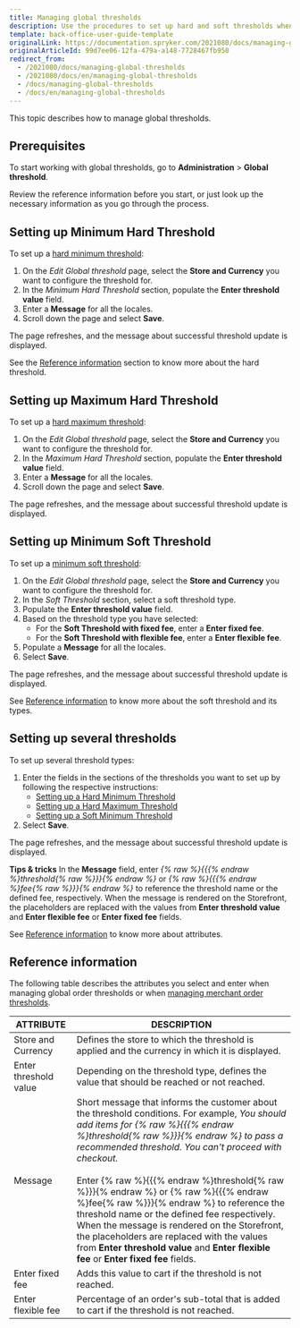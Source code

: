 ```yaml
---
title: Managing global thresholds
description: Use the procedures to set up hard and soft thresholds when working with global thresholds in the Back Office.
template: back-office-user-guide-template
originalLink: https://documentation.spryker.com/2021080/docs/managing-global-thresholds
originalArticleId: 99d7ee06-12fa-479a-a148-7728467fb950
redirect_from:
  - /2021080/docs/managing-global-thresholds
  - /2021080/docs/en/managing-global-thresholds
  - /docs/managing-global-thresholds
  - /docs/en/managing-global-thresholds
---
```


This topic describes how to manage global thresholds.

## Prerequisites
To start working with global thresholds, go to **Administration** > **Global threshold**.

Review the reference information before you start, or just look up the necessary information as you go through the process.

## Setting up Minimum Hard Threshold

To set up a [hard minimum threshold](/docs/scos/user/features/{{page.version}}/checkout-feature-overview/order-thresholds-overview.html#hard-minimum-threshold):
1. On the *Edit Global threshold* page, select the **Store and Currency** you want to configure the threshold for.
2. In the *Minimum Hard Threshold* section, populate the **Enter threshold value** field.
3. Enter a **Message** for all the locales.
4. Scroll down the page and select **Save**.

The page refreshes, and the message about successful threshold update is displayed.

See the [Reference information](#reference-information) section to know more about the hard threshold.

## Setting up Maximum Hard Threshold

To set up a [hard maximum threshold](/docs/scos/user/features/{{page.version}}/checkout-feature-overview/order-thresholds-overview.html#hard-maximum-threshold):

1. On the *Edit Global threshold* page, select the **Store and Currency** you want to configure the threshold for.
2. In the *Maximum Hard Threshold* section, populate the **Enter threshold value** field.
3. Enter a **Message** for all the locales.
4. Scroll down the page and select **Save**.

The page refreshes, and the message about successful threshold update is displayed.

## Setting up Minimum Soft Threshold

To set up a [minimum soft threshold](/docs/scos/user/features/{{page.version}}/checkout-feature-overview/order-thresholds-overview.html#soft-minimum-threshold):
1. On the *Edit Global threshold* page, select the **Store and Currency** you want to configure the threshold for.
2. In the *Soft Threshold* section, select a soft threshold type.
3. Populate the **Enter threshold value** field.
4. Based on the threshold type you have selected:
   * For the **Soft Threshold with fixed fee**, enter a **Enter fixed fee**.
   * For the **Soft Threshold with flexible fee**, enter a **Enter flexible fee**.
5. Populate a **Message** for all the locales.
6. Select **Save**.

The page refreshes, and the message about successful threshold update is displayed.

See  [Reference information](#reference-information) to know more about the soft threshold and its types.

## Setting up several thresholds

To set up several threshold types:
1. Enter the fields in the sections of the thresholds you want to set up by following the respective instructions:
    * [Setting up a Hard Minimum Threshold](#setting-up-minimum-hard-threshold)
    * [Setting up a Hard Maximum Threshold](#setting-up-maximum-hard-threshold)
    * [Setting up a Soft Minimum Threshold](#setting-up-minimum-soft-threshold)
2. Select **Save**.

The page refreshes, and the message about successful threshold update is displayed.

**Tips & tricks**
In the **Message** field, enter *{% raw %}{{{% endraw %}threshold{% raw %}}}{% endraw %}* or *{% raw %}{{{% endraw %}fee{% raw %}}}{% endraw %}* to reference the threshold name or the defined fee, respectively. When the message is rendered on the Storefront, the placeholders are replaced with the values from **Enter threshold value** and **Enter flexible fee** or **Enter fixed fee** fields.

See  [Reference information](#reference-information) to know more about attributes.

## Reference information

The following table describes the attributes you select and enter when managing global order thresholds or when [managing merchant order thresholds](/docs/scos/user/back-office-user-guides/{{page.version}}/administration/thresholds/managing-merchant-order-thresholds.html).

| ATTRIBUTE |DESCRIPTION|
| --- | --- |
|Store and Currency | Defines the store to which the threshold is applied and the currency in which it is displayed. |
|Enter threshold value| Depending on the threshold type, defines the value that should be reached or not reached.|
|Message |Short message that informs the customer about the threshold conditions. For example, _You should add items for {% raw %}{{{% endraw %}threshold{% raw %}}}{% endraw %} to pass a recommended threshold. You can't proceed with checkout._ </br></br> Enter {% raw %}{{{% endraw %}threshold{% raw %}}}{% endraw %} or {% raw %}{{{% endraw %}fee{% raw %}}}{% endraw %} to reference the threshold name or the defined fee respectively. When the message is rendered on the Storefront, the placeholders are replaced with the values from **Enter threshold value** and **Enter flexible fee** or **Enter fixed fee** fields. |
| Enter fixed fee| Adds this value to cart if the threshold is not reached. |
| Enter flexible fee| Percentage of an order's sub-total that is added to cart if the threshold is not reached.|
